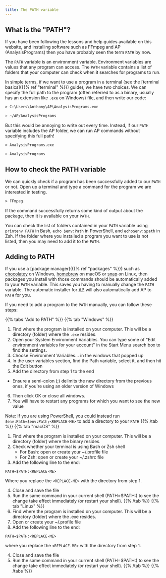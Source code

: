 ```yaml
---
title: The PATH variable
---
```


## What is the "PATH"?

If you have been following the lessons and help guides available on this
website, and installing software such as FFmpeg and AP (AnalysisPrograms) then
you have probably seen the term `PATH` by now. 

The `PATH` variable is an environment variable. Environment variables are values
that any program can access. The `PATH` variable contains a list of folders that
your computer can check when it searches for programs to run.

In simple terms, if we want to use a program in a terminal (see the [terminal basics]({{% ref "terminal" %}}) guide), we have two choices. We can
specify the full path to the program (often referred to as a binary, usually
has an extension like `.exe` on Windows) file, and then write our code:

```ps
> C:\Users\Anthony\AP\AnalysisPrograms.exe 
```

```bash
> ~/AP/AnalysisPrograms
```

But this would be annoying to write out every time. Instead, if our `PATH`
variable includes the AP folder, we can run AP commands without specifying this
full path! 

```ps
> AnalysisPrograms.exe
```

```bash
> AnalysisPrograms
```

## How to check the PATH variable

We can quickly check if a program has been successfully added to our `PATH` or
not. Open up a terminal and type a command for the program we are interested in
testing. 

```ps
> FFmpeg
```

If the command successfully returns some kind of output about the package, then
it is available on your `PATH`.  

You can check the list of folders contained in your `PATH` variable
using `printenv PATH` in Bash, `echo $env:Path` in PowerShell, and 
`echo$env:$path` in Zsh. If the folder where you installed a program you want to
use is not listed, then you may need to add it to the `PATH`.

## Adding to PATH

If you use a [package manager]({{% ref "packages" %}}) such as
[chocolatey](https://chocolatey.org/) on Windows, [homebrew](https://brew.sh/)
on macOS or [snap](https://snapcraft.io/) on Linux, then packages you install
with those commands should be automatically added to your `PATH` variable. This
saves you having to manually change the `PATH` variable. The automatic installer
for [AP](https://ap.qut.ecoacoustics.info/basics/installing.html)
will also automatically add AP to `PATH` for you.

If you need to add a program to the `PATH` manually, you can follow these steps:

{{% tabs "Add to PATH" %}}
{{% tab "Windows" %}}
1. Find where the program is installed on your computer. This will be a
   directory (folder) where the `.exe` resides.
2. Open your System Environment Variables. You can type some of "Edit environment variables for your account" in the Start Menu search box to find the settings.
3. Choose Environment Variables... in the windows that popped up
4. In the user variables section, find the Path variable, select it, and then hit the Edit button
5. Add the directory from step 1 to the end
  - Ensure a semi-colon (;) delimits the new directory from the previous ones, if you're using an older version of Windows
6. Then click OK or close all windows.
7. You will have to restart any programs for which you want to see the new value

Note: If you are using PowerShell, you could instead run
`$env:Path=$env:Path;<REPLACE-ME>` to add a directory to your `PATH`
{{% /tab %}}
{{% tab "macOS" %}}
1. Find where the program is installed on your computer. This will be a
   directory (folder) where the binary resides.
2. Check whether your terminal is using Bash or Zsh shell
   - For Bash: open or create your ~/.profile file
   - For Zsh: open or create your ~/.zshrc file
3. Add the following line to the end:

`PATH=$PATH:<REPLACE-ME>`

Where you replace the `<REPLACE-ME>` with the directory from step 1.

4. Close and save the file
5. Run the same command in your current shell (PATH=$PATH:<REPLACE-ME>) to see the change take effect immediately (or restart your shell).
{{% /tab %}}
{{% tab "Linux" %}}
1. Find where the program is installed on your computer. This will be a
   directory (folder) where the .exe resides.
2. Open or create your ~/.profile file
3. Add the following line to the end:

`PATH=$PATH:<REPLACE-ME>`

where you replace the `<REPLACE-ME>` with the directory from step 1.

4. Close and save the file
5. Run the same command in your current shell (PATH=$PATH:<REPLACE-ME>) to see the change take effect immediately (or restart your shell).
{{% /tab %}}
{{% /tabs %}}

